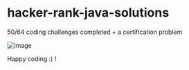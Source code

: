 # hacker-rank-java-solutions

50/64 coding challenges completed + a certification problem

![image](https://user-images.githubusercontent.com/72088440/179421879-a423a141-82cf-4c13-b329-55e858b76cd3.png)

Happy coding :) !
